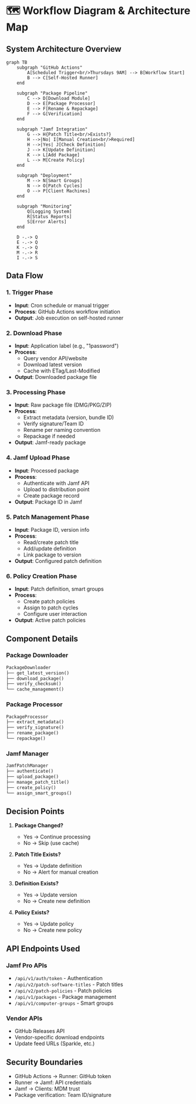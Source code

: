 # 🗺️ Workflow Diagram & Architecture Map

## System Architecture Overview

```mermaid
graph TB
    subgraph "GitHub Actions"
        A[Scheduled Trigger<br/>Thursdays 9AM] --> B[Workflow Start]
        B --> C[Self-Hosted Runner]
    end
    
    subgraph "Package Pipeline"
        C --> D[Download Module]
        D --> E[Package Processor]
        E --> F[Rename & Repackage]
        F --> G[Verification]
    end
    
    subgraph "Jamf Integration"
        G --> H{Patch Title<br/>Exists?}
        H -->|No| I[Manual Creation<br/>Required]
        H -->|Yes| J[Check Definition]
        J --> K[Update Definition]
        K --> L[Add Package]
        L --> M[Create Policy]
    end
    
    subgraph "Deployment"
        M --> N[Smart Groups]
        N --> O[Patch Cycles]
        O --> P[Client Machines]
    end
    
    subgraph "Monitoring"
        Q[Logging System]
        R[Status Reports]
        S[Error Alerts]
    end
    
    D -.-> Q
    E -.-> Q
    K -.-> Q
    M -.-> R
    I -.-> S
```

## Data Flow

### 1. Trigger Phase
- **Input**: Cron schedule or manual trigger
- **Process**: GitHub Actions workflow initiation
- **Output**: Job execution on self-hosted runner

### 2. Download Phase
- **Input**: Application label (e.g., "1password")
- **Process**: 
  - Query vendor API/website
  - Download latest version
  - Cache with ETag/Last-Modified
- **Output**: Downloaded package file

### 3. Processing Phase
- **Input**: Raw package file (DMG/PKG/ZIP)
- **Process**:
  - Extract metadata (version, bundle ID)
  - Verify signature/Team ID
  - Rename per naming convention
  - Repackage if needed
- **Output**: Jamf-ready package

### 4. Jamf Upload Phase
- **Input**: Processed package
- **Process**:
  - Authenticate with Jamf API
  - Upload to distribution point
  - Create package record
- **Output**: Package ID in Jamf

### 5. Patch Management Phase
- **Input**: Package ID, version info
- **Process**:
  - Read/create patch title
  - Add/update definition
  - Link package to version
- **Output**: Configured patch definition

### 6. Policy Creation Phase
- **Input**: Patch definition, smart groups
- **Process**:
  - Create patch policies
  - Assign to patch cycles
  - Configure user interaction
- **Output**: Active patch policies

## Component Details

### Package Downloader
```python
PackageDownloader
├── get_latest_version()
├── download_package()
├── verify_checksum()
└── cache_management()
```

### Package Processor
```python
PackageProcessor
├── extract_metadata()
├── verify_signature()
├── rename_package()
└── repackage()
```

### Jamf Manager
```python
JamfPatchManager
├── authenticate()
├── upload_package()
├── manage_patch_title()
├── create_policy()
└── assign_smart_groups()
```

## Decision Points

1. **Package Changed?**
   - Yes → Continue processing
   - No → Skip (use cache)

2. **Patch Title Exists?**
   - Yes → Update definition
   - No → Alert for manual creation

3. **Definition Exists?**
   - Yes → Update version
   - No → Create new definition

4. **Policy Exists?**
   - Yes → Update policy
   - No → Create new policy

## API Endpoints Used

### Jamf Pro APIs
- `/api/v1/auth/token` - Authentication
- `/api/v2/patch-software-titles` - Patch titles
- `/api/v2/patch-policies` - Patch policies
- `/api/v1/packages` - Package management
- `/api/v1/computer-groups` - Smart groups

### Vendor APIs
- GitHub Releases API
- Vendor-specific download endpoints
- Update feed URLs (Sparkle, etc.)

## Security Boundaries
- GitHub Actions → Runner: GitHub token
- Runner → Jamf: API credentials
- Jamf → Clients: MDM trust
- Package verification: Team ID/signature